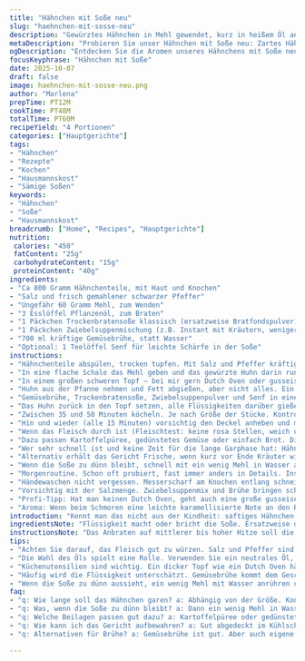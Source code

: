 ```yaml
---
title: "Hähnchen mit Soße neu"
slug: "haehnchen-mit-sosse-neu"
description: "Gewürztes Hähnchen in Mehl gewendet, kurz in heißem Öl angebraten – nicht durchgegart. Dann in einen schweren Topf mit Deckel, wo es mit einer Mischung aus Soßenwürze, Zwiebelpulver und leicht angepasster Brühe langsam vor sich hinköchelt. Die Soße dickt, das Fleisch wird saftig und gart gleichmäßig. Kleine Abwandlungen wie Brühe statt Wasser, weniger Salz und der Austausch der klassischen Zwiebelsuppe bringen frischen Wind. Es lohnt sich auf Farbe und Konsistenz zu achten, nicht allein auf Zeiten. Die Erinnerung an Ränder, die bei mir braun und knusprig werden, ist es wert. Mein Verdacht: Weniger Eile, mehr Geduld, genaues Beobachten macht den Unterschied."
metaDescription: "Probieren Sie unser Hähnchen mit Soße neu: Zartes Hähnchen in würziger, sämiger Soße. Ein Genuss für die ganze Familie."
ogDescription: "Entdecken Sie die Aromen unseres Hähnchens mit Soße neu: knusprig, saftig und mit einer feinen, aromatischen Soße."
focusKeyphrase: "Hähnchen mit Soße"
date: 2025-10-07
draft: false
image: haehnchen-mit-sosse-neu.png
author: "Marlena"
prepTime: PT12M
cookTime: PT48M
totalTime: PT60M
recipeYield: "4 Portionen"
categories: ["Hauptgerichte"]
tags:
- "Hähnchen"
- "Rezepte"
- "Kochen"
- "Hausmannskost"
- "Sämige Soßen"
keywords:
- "Hähnchen"
- "Soße"
- "Hausmannskost"
breadcrumb: ["Home", "Recipes", "Hauptgerichte"]
nutrition: 
 calories: "450"
 fatContent: "25g"
 carbohydrateContent: "15g"
 proteinContent: "40g"
ingredients:
- "Ca 800 Gramm Hähnchenteile, mit Haut und Knochen"
- "Salz und frisch gemahlener schwarzer Pfeffer"
- "Ungefähr 60 Gramm Mehl, zum Wenden"
- "3 Esslöffel Pflanzenöl, zum Braten"
- "1 Päckchen Trockenbratensoße klassisch (ersatzweise Bratfondspulver)"
- "1 Päckchen Zwiebelsuppenmischung (z.B. Instant mit Kräutern, weniger Zwiebeln als Original)"
- "700 ml kräftige Gemüsebrühe, statt Wasser"
- "Optional: 1 Teelöffel Senf für leichte Schärfe in der Soße"
instructions:
- "Hähnchenteile abspülen, trocken tupfen. Mit Salz und Pfeffer kräftig einreiben. Das ist wichtig, damit das Fleisch später Geschmack hat und die Panade hält."
- "In eine flache Schale das Mehl geben und das gewürzte Huhn darin rundherum leicht wenden. Nicht zu dick, sonst wird die Kruste mehlig oder matschig."
- "In einem großen schweren Topf – bei mir gern Dutch Oven oder gusseiserne Pfanne mit Deckel – Öl erhitzen. Hoch genug für mittlere Hitze, aber nicht rauchen lassen. Huhn darin von beiden Seiten anbraten. Es soll Farbe bekommen, aber nicht durchgebraten werden; innen noch roh. Brutzeln hören, leichtes Knistern, das Zeichen für Melanoidebildung – Geschmack."
- "Huhn aus der Pfanne nehmen und Fett abgießen, aber nicht alles. Ein bisschen bleibt für die Soße."
- "Gemüsebrühe, Trockenbratensoße, Zwiebelsuppenpulver und Senf in einer mittelgroßen Schüssel verquirlen. Das ist meine kleine Modifikation, da Wasser oft zu fad ist und die Soße dann wässrig schmeckt. Senf gibt leichte Würze und Halt."
- "Das Huhn zurück in den Topf setzen, alle Flüssigkeiten darüber gießen. Deckel drauf, sehr niedrige Hitze einschalten. Nicht ernsthaft kochen lassen, sondern sachte blubbern, leise ziehen lassen."
- "Zwischen 35 und 50 Minuten köcheln. Je nach Größe der Stücke. Kontrolliere, ob das Fleisch von selbst fast vom Knochen fällt. Auch die Soße soll eindicken, sichtbar gedickt an den Rändern. Das Blubbern leiser, ein leises Zischen beim Atmen des Topfes."
- "Hin und wieder (alle 15 Minuten) vorsichtig den Deckel anheben und mit einem Löffel die Soße um das Fleisch verteilen, damit sie nicht trocken läuft oder anbrennt."
- "Wenn das Fleisch durch ist (Fleischtest: keine rosa Stellen, weich und saftig) den Herd ausmachen. Einige Minuten ruhen lassen. So zieht die Soße ein und dickt noch etwas nach."
- "Dazu passen Kartoffelpüree, gedünstetes Gemüse oder einfach Brot. Die Soße kann man noch abschmecken nach Wunsch mit einem Klecks Creme fraiche oder einem Schuss Essig, um Süße und Fett auszubalancieren."
- "Wer sehr schnell ist und keine Zeit für die lange Garphase hat: Hähnchenstücke vorher kurz im Ofen bei 180 Grad 10 Minuten vorgaren. Dann erst anbraten und Soße zugeben. Schonend und sicher."
- "Alternativ erhält das Gericht Frische, wenn kurz vor Ende Kräuter wie Petersilie oder Thymian untergehoben werden. Aber nicht zu früh, sonst sterben Aromen ab."
- "Wenn die Soße zu dünn bleibt, schnell mit ein wenig Mehl in Wasser angerührt vorsichtig eindicken, aber Vorsicht: Bei Topf abgedeckt andicken zu lassen, verliert man die Flüssigkeit nicht so schnell."
- "Morgenroutine. Schon oft probiert, fast immer anders in Details. Insbesondere: Temperatur und Flüssigkeitsmenge entscheiden alles."
- "Händewaschen nicht vergessen. Messerscharf am Knochen entlang schneiden – manchmal hört man das Knacken beim Zerlegen und weiß, es ist richtig gut."
- "Vorsichtig mit der Salzmenge. Zwiebelsuppenmix und Brühe bringen schon ordentlich Würze. Lieber später nachwürzen."
- "Profi-Tipp: Hat man keinen Dutch Oven, geht auch eine große gusseiserne Pfanne mit Deckel, oder ein Schmortopf. Wichtig ist, dass der Deckel dicht schließt, sonst verdunstet zu viel."
- "Aroma: Wenn beim Schmoren eine leichte karamellisierte Note an den Rändern sichtbar ist, die Soße „fest“ wird, dann ist es bald fertig. Tasten, ob das Fleisch weich und zart ist, aber nicht zerfällt."
introduction: "Kennt man das nicht aus der Kindheit: saftiges Hähnchen mit einer soße, die an Oma erinnert – nicht zu dick, nicht zu dünn, alles genau richtig. Das Temperament in der Küche entwickelt sich durch viele kleine Versuch und Irrtum. Zwischen Anbraten, Würzen und Schmoren liegt das Herz des Gerichts. Ich nehme hier meist Hähnchenschenkel, weil sie mehr Geschmack abgeben als Bruststücke, und mit Haut wird’s außen knusprig, innen zart. Die Soße, früher oft vernachlässigt, bekommt durch Gemüsebrühe und einen Hauch Senf eine eigene Note, die das Ganze etwas hebt. Wichtig: Geduld haben, genau hören und riechen, wann es passt."
ingredientsNote: "Flüssigkeit macht oder bricht die Soße. Ersatzweise das Wasser gegen Gemüsebrühe austauschen, ergibt mehr Tiefe. Anstelle der Zwiebelsuppenmischung geht auch ganz fein gehackte frische Zwiebel mit einem Schuss Sojasoße. Mehlmengenspanne locker halten, sonst wird das Huhn zu dick paniert. Beim Öl lieber ein neutrales wie Sonnenblume oder Raps wählen, denn Olivenöl raucht zu früh und gibt Geschmack, der eventuell stört. Wer es leichter will, nimmt nur Hautstücke, die restlichen Fettstellen entfernt man nach dem Anbraten. Salz dosieren zurückhaltend, da Trockenmischungen auch Salz enthalten. Zum Ende frische Kräuter sind optional, bringen aber Frische und binden Geschmack. Besonders bewährt bei mir: ein Teelöffel Senf in der Soße, statt nur Wasser für mehr Komplexität."
instructionsNote: "Das Anbraten auf mittlerer bis hoher Hitze soll die Oberfläche versiegeln, sodass der Saft im Fleisch bleibt. Zu viel Hitze = Verbrennen, zu wenig = kein guter Geschmack. Beim Schmoren wichtig: Deckel zu, nur ganz leicht blubbern lassen. Sonst wird das Fleisch zäh und die Soße zu dünn. Ich nutze gern einen dicken Topf, der verteilt die Hitze gleichmäßig und verhindert harte Stellen. Beim Aufgießen die Soßenmischung zuerst gründlich vermischen, damit keine Klümpchen ansetzen. Mit einem Holzlöffel oder hitzebeständigem Silikon rühre ich während des Garens nicht oft um, sondern hebe nur etwas die Soße vorsichtig an, um die Flüssigkeit zu verteilen. Fertig ist das Gericht, wenn die Soße sämig aussieht, das Fleisch zart fasert, aber noch Form hat. Garzeit nicht sklavisch befolgen – besser Prüfung mit Gefühl und Auge. Wer einmal zu früh aufhört, ärgert sich über gummiartiges Hähnchen. Zu lang – trocken. Timing und Beobachtung sind alles."
tips:
- "Achten Sie darauf, das Fleisch gut zu würzen. Salz und Pfeffer sind entscheidend für den Geschmack. Würzen Sie gleich bevor Sie mit dem Wenden beginnen. Ein ganzer Teelöffel weniger kann feine Unterschiede machen."
- "Die Wahl des Öls spielt eine Rolle. Verwenden Sie ein neutrales Öl, wie Sonnenblumenöl. Olivenöl kann zu schnell verbrennen und geschmacklich dominieren. Gusseiserne Pfannen verteilen die Hitze gleichmäßiger und sorgen für gleichmäßige Bräunung."
- "Küchenutensilien sind wichtig. Ein dicker Topf wie ein Dutch Oven hält die Hitze besser. So bleibt das Fleisch zart, ohne zäh zu werden. Überwachen ist wichtig: Deckel immer leicht angehoben für dosiertes Dämpfen."
- "Häufig wird die Flüssigkeit unterschätzt. Gemüsebrühe kommt dem Geschmack zugute. Anstelle von Wasser verwenden, so bleibt die Soße aromatischer. Nach Belieben mit frischen Kräutern wie Petersilie oder Thymian verfeinern."
- "Wenn die Soße zu dünn aussieht, ein wenig Mehl mit Wasser anrühren und vorsichtig einrühren. So bleibt die Soße cremig und bindet sich gut. Mixen Sie nur kurz, um Klumpen zu vermeiden und die Soße gleichmäßig zu verteilen."
faq:
- "q: Wie lange soll das Hähnchen garen? a: Abhängig von der Größe. Kontrollieren ob es vom Knochen fällt. 35-50 Minuten bei niedriger Hitze blubbern sinnvoll. Geduld ist der Schlüssel."
- "q: Was, wenn die Soße zu dünn bleibt? a: Dann ein wenig Mehl in Wasser anrühren und zügig einrühren. Verhindert Klumpenbildung. Geduld beim Andicken zeigt Wirkung."
- "q: Welche Beilagen passen gut dazu? a: Kartoffelpüree oder gedünstetes Gemüse sind klasse. Brot zum Tunken ist immer willkommen. Experimentieren lohnt sich."
- "q: Wie kann ich das Gericht aufbewahren? a: Gut abgedeckt im Kühlschrank hält es sich 2-3 Tage. Aufwärmen möglichst schonend. Mikrowelle oder sanft in der Pfanne."
- "q: Alternativen für Brühe? a: Gemüsebrühe ist gut. Aber auch eigene Brühe oder selbstgemachte Grundbrühe geben Tiefe. Vermeiden Sie beim Kochen zu viel Wasser."

---
```

